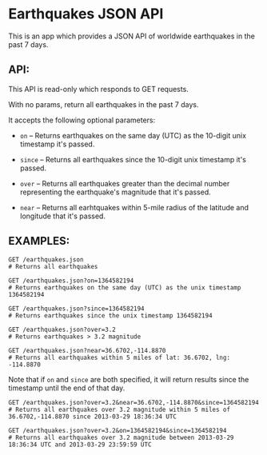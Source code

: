 # Earthquakes JSON API

This is an app which provides a JSON API of worldwide earthquakes in the past 7 days.

## API:

This API is read-only which responds to GET requests.

With no params, return all earthquakes in the past 7 days.


It accepts the following optional parameters:

- `on` &ndash; Returns earthquakes on the same day (UTC) as the 10-digit unix timestamp it's passed.

- `since` &ndash; Returns all earthquakes since the 10-digit unix timestamp it's passed.

- `over` &ndash; Returns all earthquakes greater than the decimal number representing the earthquake's magnitude that it's passed.

- `near` &ndash; Returns all earhtquakes within 5-mile radius of the latitude and longitude that it's passed.

## EXAMPLES:

    GET /earthquakes.json
    # Returns all earthquakes

    GET /earthquakes.json?on=1364582194
    # Returns earthquakes on the same day (UTC) as the unix timestamp 1364582194

    GET /earthquakes.json?since=1364582194
    # Returns earthquakes since the unix timestamp 1364582194

    GET /earthquakes.json?over=3.2
    # Returns earthquakes > 3.2 magnitude

    GET /earthquakes.json?near=36.6702,-114.8870
    # Returns all earthquakes within 5 miles of lat: 36.6702, lng: -114.8870

Note that if `on` and `since` are both specified, it will return results since the timestamp until the end of that day.

    GET /earthquakes.json?over=3.2&near=36.6702,-114.8870&since=1364582194
    # Returns all earthquakes over 3.2 magnitude within 5 miles of 36.6702,-114.8870 since 2013-03-29 18:36:34 UTC

    GET /earthquakes.json?over=3.2&on=1364582194&since=1364582194
    # Returns all earthquakes over 3.2 magnitude between 2013-03-29 18:36:34 UTC and 2013-03-29 23:59:59 UTC
